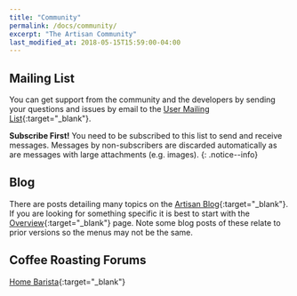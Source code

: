 ```yaml
---
title: "Community"
permalink: /docs/community/
excerpt: "The Artisan Community"
last_modified_at: 2018-05-15T15:59:00-04:00
---
```


## Mailing List

You can get support from the community and the developers by sending your questions and issues by email to the [User Mailing List](https://lists.einfachkaffee.de/postorius/lists/artisan-user.lists.einfachkaffee.de/){:target="_blank"}.

**Subscribe First!**
You need to be subscribed to this list to send and receive messages. Messages by non-subscribers are discarded automatically as are messages with large attachments (e.g. images).
{: .notice--info}


## Blog

There are posts detailing many topics on the [Artisan Blog](http://artisan-roasterscope.blogspot.de/){:target="_blank"}. If you are looking for something specific it is best to start with the [Overview](https://artisan-roasterscope.blogspot.de/p/contents.html){:target="_blank"} page.  Note some blog posts of these relate to prior versions so the menus may not be the same.  


## Coffee Roasting Forums

[Home Barista](https://www.home-barista.com){:target="_blank"}
	